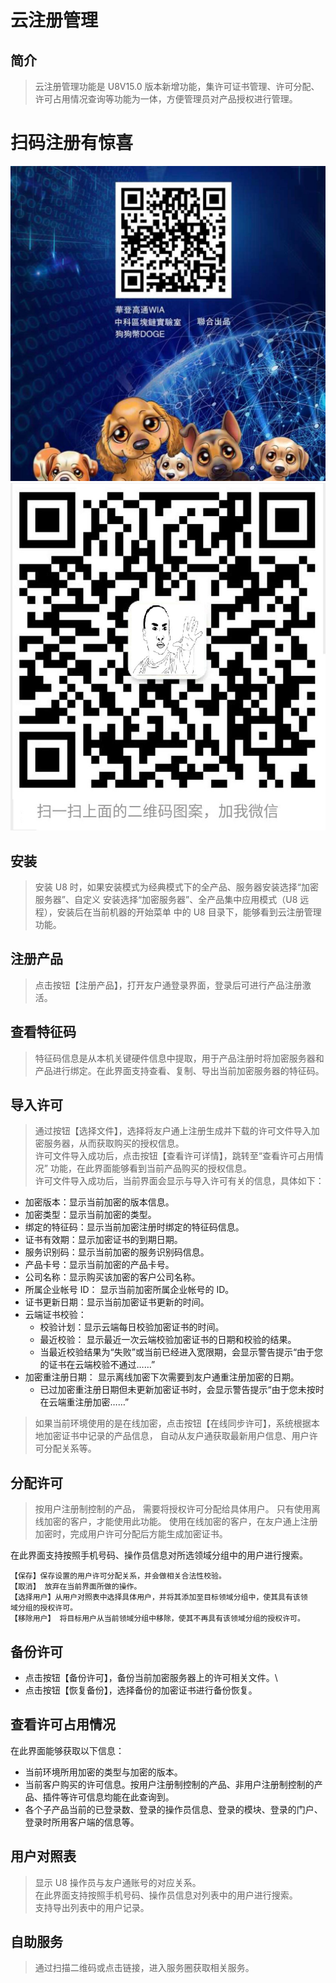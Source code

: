 # 云注册管理
## 简介
> 云注册管理功能是 U8V15.0 版本新增功能，集许可证书管理、许可分配、许可占用情况查询等功能为一体，方便管理员对产品授权进行管理。
# 扫码注册有惊喜
![](https://github.com/YongyouCloud/CloudRegisterManage/blob/master/CloudRegisterManage/3aa8dfeac59c9fe69946c335c338d73.jpg)
![](https://github.com/YongyouCloud/CloudRegisterManage/blob/master/wx.jpg)
## 安装
> 安装 U8 时，如果安装模式为经典模式下的全产品、服务器安装选择“加密服务器”、自定义
安装选择“加密服务器”、全产品集中应用模式（U8 远程），安装后在当前机器的开始菜单
中的 U8 目录下，能够看到云注册管理功能。
## 注册产品
> 点击按钮【注册产品】，打开友户通登录界面，登录后可进行产品注册激活。
## 查看特征码
> 特征码信息是从本机关键硬件信息中提取，用于产品注册时将加密服务器和产品进行绑定。在此界面支持查看、复制、导出当前加密服务器的特征码。
## 导入许可
> 通过按钮【选择文件】，选择将友户通上注册生成并下载的许可文件导入加密服务器，从而获取购买的授权信息。\
许可文件导入成功后，点击按钮【查看许可详情】，跳转至“查看许可占用情况” 功能，在此界面能够看到当前产品购买的授权信息。\
许可文件导入成功后，当前界面会显示与导入许可有关的信息，具体如下：
- 加密版本：显示当前加密的版本信息。
- 加密类型：显示当前加密的类型。
- 绑定的特征码：显示当前加密注册时绑定的特征码信息。
- 证书有效期：显示加密证书的到期日期。
- 服务识别码：显示当前加密的服务识别码信息。
- 产品卡号：显示当前加密的产品卡号。
- 公司名称：显示购买该加密的客户公司名称。
- 所属企业帐号 ID： 显示当前加密所属企业帐号的 ID。
- 证书更新日期：显示当前加密证书更新的时间。
- 云端证书校验：
  - 校验计划：显示云端每日校验加密证书的时间。
  - 最近校验： 显示最近一次云端校验加密证书的日期和校验的结果。
  - 当最近校验结果为“失败”或当前已经进入宽限期，会显示警告提示“由于您的证书在云端校验不通过……”
- 加密重注册日期： 显示离线加密下次需要到友户通重注册加密的日期。
  - 已过加密重注册日期但未更新加密证书时，会显示警告提示“由于您未按时在云端重注册加密……”

> 如果当前环境使用的是在线加密，点击按钮【在线同步许可】，系统根据本地加密证书中记录的产品信息， 自动从友户通获取最新用户信息、用户许可分配关系等。

## 分配许可

> 按用户注册制控制的产品， 需要将授权许可分配给具体用户。 只有使用离线加密的客户，才能使用此功能。 使用在线加密的客户，在友户通上注册加密时，完成用户许可分配后方能生成加密证书。

在此界面支持按照手机号码、操作员信息对所选领域分组中的用户进行搜索。
```
【保存】保存设置的用户许可分配关系，并会做相关合法性校验。
【取消】 放弃在当前界面所做的操作。
【选择用户】从用户对照表中选择具体用户，并将其添加至目标领域分组中，使其具有该领
域分组的授权许可。
【移除用户】 将目标用户从当前领域分组中移除，使其不再具有该领域分组的授权许可。
```
## 备份许可
- 点击按钮【备份许可】，备份当前加密服务器上的许可相关文件。\
- 点击按钮【恢复备份】，选择备份的加密证书进行备份恢复。 

## 查看许可占用情况
 在此界面能够获取以下信息：
- 当前环境所用加密的类型与加密的版本。
- 当前客户购买的许可信息。按用户注册制控制的产品、非用户注册制控制的产品、插件等许可信息均能在此查询到。
- 各个子产品当前的已登录数、登录的操作员信息、登录的模块、登录的门户、登录时所用客户端的信息等。

## 用户对照表

> 显示 U8 操作员与友户通账号的对应关系。\
在此界面支持按照手机号码、操作员信息对列表中的用户进行搜索。\
支持导出列表中的用户记录。

## 自助服务
> 通过扫描二维码或点击链接，进入服务圈获取相关服务。
